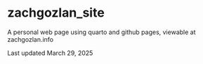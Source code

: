 # zachgozlan_site
A personal web page using quarto and github pages, viewable at zachgozlan.info


Last updated March 29, 2025